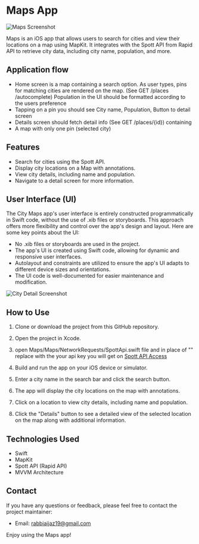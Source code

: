 # Maps App

![Maps Screenshot](https://user-images.githubusercontent.com/63001234/236641495-8be28eb9-cd3b-4914-8e91-0b3446dbf678.png)

Maps is an iOS app that allows users to search for cities and view their locations on a map using MapKit. It integrates with the Spott API from Rapid API to retrieve city data, including city name, population, and more.

## Application flow

- Home screen is a map containing a search option. As user types, pins for matching cities are rendered on the map. (See GET /places /autocomplete)
Population in the UI should be formatted according to the users preference
- Tapping on a pin you should see City name, Population, Button to detail screen
- Details screen should fetch detail info (See GET /places/{id}) containing
- A map with only one pin (selected city)

## Features

- Search for cities using the Spott API.
- Display city locations on a Map with annotations.
- View city details, including name and population.
- Navigate to a detail screen for more information.

## User Interface (UI)

The City Maps app's user interface is entirely constructed programmatically in Swift code, without the use of .xib files or storyboards. This approach offers more flexibility and control over the app's design and layout. Here are some key points about the UI:

- No .xib files or storyboards are used in the project.
- The app's UI is created using Swift code, allowing for dynamic and responsive user interfaces.
- Autolayout and constraints are utilized to ensure the app's UI adapts to different device sizes and orientations.
- The UI code is well-documented for easier maintenance and modification.



![City Detail Screenshot](https://user-images.githubusercontent.com/63001234/236641517-652fa68a-3877-4394-8e7f-747f76ac31dd.png)

## How to Use

1. Clone or download the project from this GitHub repository.

2. Open the project in Xcode.
   
4. open Maps/Maps/NetworkRequests/SpottApi.swift file and in place of "<add api key>" replace with the your api key you will get on [Spott API Access](https://rapidapi.com/Spott/api/spott/)

5. Build and run the app on your iOS device or simulator.

6. Enter a city name in the search bar and click the search button.

7. The app will display the city locations on the map with annotations.

8. Click on a location to view city details, including name and population.

9. Click the "Details" button to see a detailed view of the selected location on the map along with additional information.

## Technologies Used

- Swift
- MapKit
- Spott API (Rapid API)
- MVVM Architecture

## Contact

If you have any questions or feedback, please feel free to contact the project maintainer:

- Email: rabbiaijaz19@gmail.com

Enjoy using the Maps app!

